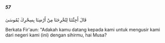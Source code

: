 ##### 57

<span class="ayah">قَالَ أَجِئْتَنَا لِتُخْرِجَنَا مِنْ أَرْضِنَا بِسِحْرِكَ يَٰمُوسَىٰ</span>

<span class="ayah_translation">Berkata Fir'aun: "Adakah kamu datang kepada kami untuk mengusir kami dari negeri kami (ini) dengan sihirmu, hai Musa?</span>
